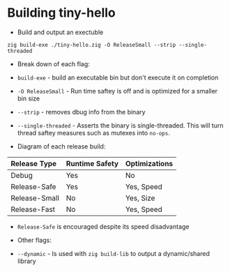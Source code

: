# Building tiny-hello


- Build and output an exectuble

```console
zig build-exe ./tiny-hello.zig -O ReleaseSmall --strip --single-threaded
```

- Break down of each flag:

- `build-exe` - build an executable bin but don't execute it on completion
- `-O ReleaseSmall` - Run time saftey is off and is optimized for a smaller bin size
- `--strip` - removes dbug info from the binary
- `--single-threaded` - Asserts the binary is single-threaded. This will turn thread saftey measures
such as mutexes into `no-ops`.

- Diagram of each release build:

| Release Type   | Runtime Safety | Optimizations |
| :---           | :---           | :---          |
| Debug          | Yes            | No            |
| Release-Safe   | Yes            | Yes, Speed    |
| Release-Small  | No             | Yes, Size     |
| Release-Fast   | No             | Yes, Speed    |

- `Release-Safe` is encouraged despite its speed disadvantage

- Other flags:

- `--dynamic` - Is used with `zig build-lib` to output a dynamic/shared library
